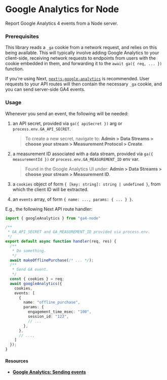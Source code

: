 # Google Analytics for Node

Report Google Analytics 4 events from a Node server.

### Prerequisites

This library reads a `_ga` cookie from a network request, and relies on this
being available.  This will typically involve adding Google Analytics to your
client-side, receiving network requests to endpoints from users with the cookie
embedded in them, and forwarding it to the `await ga({ req, ... })` function.

If you're using Next,
[`nextjs-google-analytics`](https://www.npmjs.com/package/nextjs-google-analytics)
is recommended. User requests to your API routes will then contain the necessary
`_ga` cookie, and you can send server-side GA4 events.

### Usage

Whenever you send an event, the following will be needed:

  1. an API secret, provided via `ga({ apiSecret })` arg or
    `process.env.GA_API_SECRET`.

      > To create a new secret, navigate to: **Admin > Data Streams > choose
      your stream > Measurement Protocol > Create**.

  2. a measurement ID associated with a data stream, provided via `ga({
    measurementId })` or `process.env.GA_MEASUREMENT_ID` env var.

      > Found in the Google Analytics UI under: **Admin > Data Streams > choose
      your stream > Measurement ID**.

  3. a `cookies` object of form `{ [key: string]: string | undefined }`, from
     which the client ID will be extracted.

  4. an `events` array, of form `{ name: ..., params: { ... } }`.

E.g., the following Next API route handler:

```ts
import { googleAnalytics } from "ga4-node"

/**
 * GA_API_SECRET and GA_MEASUREMENT_ID provided via process.env.
 */
export default async function handler(req, res) {
  /**
   * Do something.
   */
  await makeOfflinePurchase(/* ... */);
  /**
   * Send GA event.
   */
  const { cookies } = req;
  await googleAnalytics({
    cookies,
    events: [
      {
        name: "offline_purchase",
        params: {
          engagement_time_msec: "100",
          session_id: "123",
          // ...
        },
      },
      // ...,
    ]
  });
}
```

#### Resources 

- [**Google Analytics: Sending events**](https://developers.google.com/analytics/devguides/collection/protocol/ga4/sending-events?client_type=gtag)